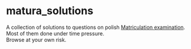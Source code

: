 # matura_solutions

A collection of solutions to questions on polish [Matriculation examination](https://cke.gov.pl/en/egzamin-maturalny/).  
Most of them done under time pressure.  
Browse at your own risk.

